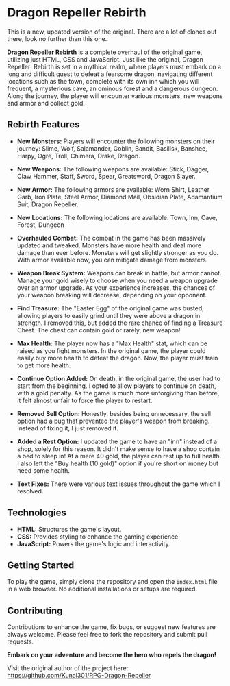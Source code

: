 # Dragon Repeller Rebirth
This is a new, updated version of the original. There are a lot of clones out there, look no further than this one.


**Dragon Repeller Rebirth** is a complete overhaul of the original game, utilizing just HTML, CSS and JavaScript. Just like the original, Dragon Repeller: Rebirth is set in a mythical realm, where players must embark on a long and difficult quest to defeat a fearsome dragon, navigating different locations such as the town, complete with its own inn which you will frequent, a mysterious cave, an ominous forest and a dangerous dungeon. Along the journey, the player will encounter various monsters, new weapons and armor and collect gold.

## Rebirth Features
- **New Monsters:** Players will encounter the following monsters on their journey: Slime, Wolf, Salamander, Goblin, Bandit, Basilisk, Banshee, Harpy, Ogre, Troll, Chimera, Drake, Dragon.

- **New Weapons:** The following weapons are available: Stick, Dagger, Claw Hammer, Staff, Sword, Spear, Greatsword, Dragon Slayer.

- **New Armor:** The following armors are available: Worn Shirt, Leather Garb, Iron Plate, Steel Armor, Diamond Mail, Obsidian Plate, Adamantium Suit, Dragon Repeller.

- **New Locations:** The following locations are available: Town, Inn, Cave, Forest, Dungeon

- **Overhauled Combat:** The combat in the game has been massively updated and tweaked. Monsters have more health and deal more damage than ever before. Monsters will get slightly stronger as you do. With armor available now, you can mitigate damage from monsters.

- **Weapon Break System:** Weapons can break in battle, but armor cannot. Manage your gold wisely to choose when you need a weapon upgrade over an armor upgrade. As your experience increases, the chances of your weapon breaking will decrease, depending on your opponent.

- **Find Treasure:** The "Easter Egg" of the original game was busted, allowing players to easily grind until they were above a dragon in strength. I removed this, but added the rare chance of finding a Treasure Chest. The chest can contain gold or rarely, new weapon!

- **Max Health:** The player now has a "Max Health" stat, which can be raised as you fight monsters. In the original game, the player could easily buy more health to defeat the dragon. Now, the player must train to get more health.

- **Continue Option Added:** On death, in the original game, the user had to start from the beginning. I opted to allow players to continue on death, with a gold penalty. As the game is much more unforgiving than before, it felt almost unfair to force the player to restart.

- **Removed Sell Option:** Honestly, besides being unnecessary, the sell option had a bug that prevented the player's weapon from breaking. Instead of fixing it, I just removed it.

- **Added a Rest Option:** I updated the game to have an "inn" instead of a shop, solely for this reason. It didn't make sense to have a shop contain a bed to sleep in! At a mere 40 gold, the player can rest up to full health. I also left the "Buy health (10 gold)" option if you're short on money but need some health.

- **Text Fixes:** There were various text issues throughout the game which I resolved.


## Technologies
- **HTML:** Structures the game's layout.
- **CSS:** Provides styling to enhance the gaming experience.
- **JavaScript:** Powers the game's logic and interactivity.

## Getting Started
To play the game, simply clone the repository and open the `index.html` file in a web browser. No additional installations or setups are required.

## Contributing
Contributions to enhance the game, fix bugs, or suggest new features are always welcome. Please feel free to fork the repository and submit pull requests.

**Embark on your adventure and become the hero who repels the dragon!**

Visit the original author of the project here:
https://github.com/Kunal301/RPG-Dragon-Repeller
